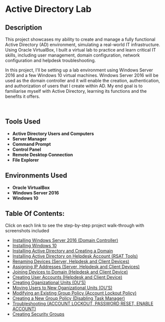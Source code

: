 <h1>Active Directory Lab</h1>


<h2>Description</h2>
<p>This project showcases my ability to create and manage a fully functional Active Directory (AD) environment, simulating a real-world IT infrastructure. Using Oracle VirtualBox, I built a virtual lab to practice and learn critical IT skills, including user management, domain configuration, network configuration and helpdesk troubleshooting.</p>

<p>In this project, I'll be setting up a lab environment using Windows Server 2016 and a few Windows 10 virtual machines. Windows Server 2016 will be used as the domain controller and it will enable the creation, authentication, and authorization of users that I create within AD. My end goal is to familiarise myself with Active Directory, learning its functions and the benefits it offers.</p>

<br />


<h2>Tools Used</h2>

- <b>Active Directory Users and Computers</b> 
- <b>Server Manager</b>
- <b>Command Prompt</b> 
- <b>Control Panel</b>
- <b>Remote Desktop Connection</b>
- <b>File Explorer</b>

<h2>Environments Used </h2>

- <b>Oracle VirtualBox</b>
- <b>Windows Server 2016</b>
- <b>Windows 10</b> 

<h2>Table Of Contents:</h2>

<p>Click on each link to see the step-by-step project walk-through with screenshots included</p>

- [Installing Windows Server 2016 (Domain Controller)](https://github.com/Anmoldeep2002/Installing-Windows-Server-2016-OS/tree/main)
- [Installing Windows 10](https://github.com/Anmoldeep2002/Installing-Windows-10-OS)
- [Installing Active Directory and Creating a Domain](https://github.com/Anmoldeep2002/Installing-Active-Directory/tree/main)
- [Installing Active Directory on Helpdesk Account (RSAT Tools)](https://github.com/Anmoldeep2002/RSAT-Tools)
- [Renaming Devices (Server, Helpdesk and Client Devices)](https://github.com/Anmoldeep2002/Renaming-Devices/tree/main)
- [Assigning IP Addresses (Server, Helpdesk and Client Devices)](https://github.com/Anmoldeep2002/Assigning-IP-Addresses/tree/main)
- [Joining Devices to Domain (Helpdesk and Client Device)](https://github.com/Anmoldeep2002/Joining-Devices-To-Domain/tree/main)
- [Creating User Accounts (Helpdesk and Client Device)](https://github.com/Anmoldeep2002/Creating-New-Users/tree/main)
- [Creating Oganizational Units (OU’S)](https://github.com/Anmoldeep2002/Creating-Organizational-Units/tree/main)
- [Moving Users to New Oganizational Units (OU’S)](https://github.com/Anmoldeep2002/Moving-Users-To-New-Organizational-Units)
- [Modifying an Existing Group Policy (Account Lockout Policy)](https://github.com/Anmoldeep2002/Modifying-an-Existing-Group-Policy-/tree/main)
- [Creating a New Group Policy (Disabling Task Manager)](https://github.com/Anmoldeep2002/Creating-New-Group-Policy/tree/main)
- [Troubleshooting (ACCOUNT LOCKOUT, PASSWORD RESET, ENABLE ACCOUNT)](https://github.com/Anmoldeep2002/Troubleshooting/tree/main)
- [Creating Security Groups](https://github.com/Anmoldeep2002/Troubleshooting/tree/main)







